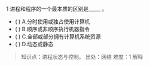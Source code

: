 1
进程和程序的一个最本质的区别是_____ 。
- ( ) A.分时使用或独占使用计算机 
- ( ) B.顺序或非顺序执行机器指令 
- ( ) C.全部或部分拥有计算机系统资源 
- ( ) D.动态或静态

> 知识点：进程状态与控制。
> 出处：网络
> 难度：1
> 解释
